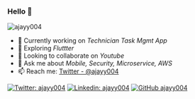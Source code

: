 ### Hello 👋

<p align="left"> <img src="https://komarev.com/ghpvc/?username=ajayy004&label=Profile%20Views&color=blue&style=flat-square" alt="ajayy004" /> </p>


- 🔭 Currently working on _Technician Task Mgmt App_
- 🌱 Exploring _Fluttter_
- 👯 Looking to collaborate on _Youtube_
- 💬 Ask me about _Mobile, Security, Microservice, AWS_
- 📫 Reach me: [Twitter - @ajayy004](https://twitter.com/ajayy04)

[![Twitter: ajayy004](https://img.shields.io/twitter/follow/ajayy004?style=social)](https://twitter.com/ajayy004)
[![Linkedin: ajayy004](https://img.shields.io/badge/-ajayy004-blue?style=flat-square&logo=Linkedin&logoColor=white&link=https://www.linkedin.com/in/ajayy004/)](https://www.linkedin.com/in/ajayy004/)
[![GitHub ajayy004](https://img.shields.io/github/followers/ajayy004?label=follow&style=social)](https://github.com/ajayy004)
